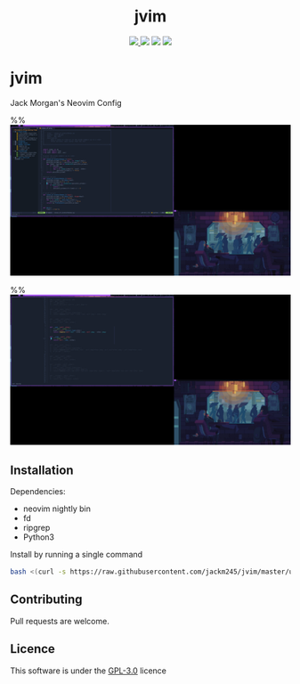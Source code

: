 <h1 align="center"> jvim </h1>

<p align="center">
  <a href="https://github.com/jackm245/"><img src="https://img.shields.io/badge/author-Jack%20Morgan-brightgreen"/>
  <a href="https://github.com/jackm245/"><img src="https://img.shields.io/badge/build-passing-brightgreen"/></a>
  <a href="https://github.com/jackm245/"><img src="https://img.shields.io/badge/version-v1.0-brightgreen"/></a>
  <a href="https://github.com/jackm245/"><img src="https://img.shields.io/badge/license-GPL%203.0-brightgreen"/></a>
</p>

# jvim
Jack Morgan's Neovim Config

%% ![Image 1](media/jvim_scrot_1.png)

%% ![Image 2](media/jvim_scrot_2.png)

## Installation

Dependencies:
 - neovim nightly bin
 - fd
 - ripgrep
 - Python3

Install by running a single command
<br>
``` bash
bash <(curl -s https://raw.githubusercontent.com/jackm245/jvim/master/utils/installer/install.sh)
```

## Contributing

Pull requests are welcome.

## Licence

This software is under the [GPL-3.0](https://choosealicense.com/licenses/gpl-3.0/) licence

